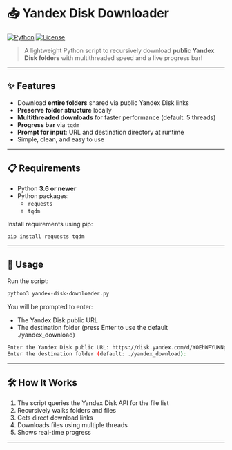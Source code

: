 # 📥 Yandex Disk Downloader

[![Python](https://img.shields.io/badge/Python-3.6%2B-blue)](https://www.python.org/)
[![License](https://img.shields.io/badge/License-ISC-green.svg)](LICENSE)

> A lightweight Python script to recursively download **public Yandex Disk folders** with multithreaded speed and a live progress bar!

---

## ✨ Features

- Download **entire folders** shared via public Yandex Disk links
- **Preserve folder structure** locally
- **Multithreaded downloads** for faster performance (default: 5 threads)
- **Progress bar** via `tqdm`
- **Prompt for input**: URL and destination directory at runtime
- Simple, clean, and easy to use

---

## 📋 Requirements

- Python **3.6 or newer**
- Python packages:
  - `requests`
  - `tqdm`

Install requirements using pip:

```bash
pip install requests tqdm
```

---

## 🚀 Usage

Run the script:

```bash
python3 yandex-disk-downloader.py
```

You will be prompted to enter:
- The Yandex Disk public URL
- The destination folder (press Enter to use the default ./yandex_download)

```bash
Enter the Yandex Disk public URL: https://disk.yandex.com/d/YOEhWFYUKNpezA
Enter the destination folder (default: ./yandex_download):
```

---

## 🛠️ How It Works

1. The script queries the Yandex Disk API for the file list
2. Recursively walks folders and files
3. Gets direct download links
4. Downloads files using multiple threads
5. Shows real-time progress

---